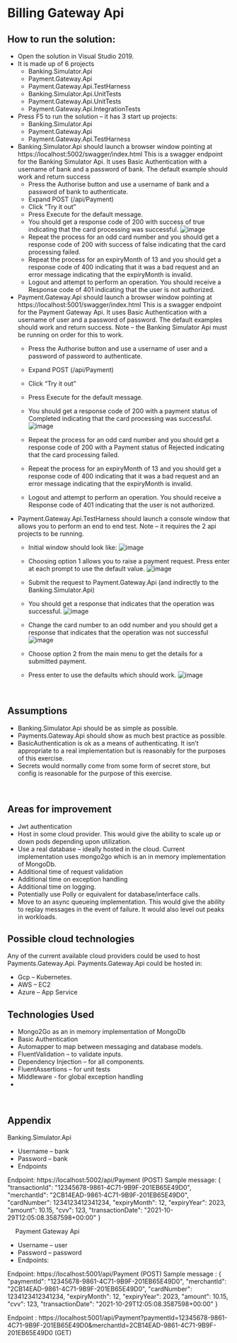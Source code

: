 # Billing Gateway Api

## How to run the solution:

-	Open the solution in Visual Studio 2019.
-	It is made up of 6 projects
    -	Banking.Simulator.Api
    -	Payment.Gateway.Api
    -	Payment.Gateway.Api.TestHarness
    - Banking.Simulator.Api.UnitTests
    - Payment.Gateway.Api.UnitTests
    - Payment.Gateway.Api.IntegrationTests
-	Press F5 to run the solution – it has 3 start up projects:
    - Banking.Simulator.Api
    - Payment.Gateway.Api
    - Payment.Gateway.Api.TestHarness
-	Banking.Simulator.Api should launch a browser window pointing at https://localhost:5002/swagger/index.html This is a swagger endpoint for the Banking Simulator Api. It uses Basic Authentication with a username of bank and a password of bank. The default example should work and return success
    - Press the Authorise button and use a username of bank and a password of bank to authenticate.
    - Expand POST (/api/Payment)
    - Click “Try it out”
    - Press Execute for the default message.
    - You should get a response code of 200 with success of true indicating that the card processing was successful.
    ![image](https://user-images.githubusercontent.com/94113348/141292748-77b249ed-0e15-48b8-b405-904df202802a.png)
    - Repeat the process for an odd card number and you should get a response code of 200 with success of false indicating that the card processing failed.
    - Repeat the process for an expiryMonth of 13 and you should get a response code of 400 indicating that it was a bad request and an error message indicating that the expiryMonth is invalid.
    - Logout and attempt to perform an operation. You should receive a Response code of 401 indicating that the user is not authorized.
- Payment.Gateway.Api should launch a browser window pointing at https://localhost:5001/swagger/index.html This is a swagger endpoint for the Payment Gateway Api. It uses Basic Authentication with a username of user and a password of password. The default examples should work and return success. Note – the Banking Simulator Api must be running on order for this to work.
    - Press the Authorise button and use a username of user and a password of password to authenticate.
    - Expand POST (/api/Payment)
    - Click “Try it out”
    - Press Execute for the default message.
    - You should get a response code of 200 with a payment status of Completed indicating that the card processing was successful.
![image](https://user-images.githubusercontent.com/94113348/141292957-17dec337-4cf7-4c21-8d7a-4cb76f0e66c8.png)
    
    - Repeat the process for an odd card number and you should get a response code of 200 with a Payment status of Rejected indicating that the card processing failed.
    - Repeat the process for an expiryMonth of 13 and you should get a response code of 400 indicating that it was a bad request and an error message indicating that the expiryMonth is invalid.
    - Logout and attempt to perform an operation. You should receive a Response code of 401 indicating that the user is not authorized.
-	Payment.Gateway.Api.TestHarness should launch a console window that allows you to perform an end to end test. Note – it requires the 2 api projects to be running.
    - Initial window should look like:
 ![image](https://user-images.githubusercontent.com/94113348/141293138-b652dbba-918b-49f7-a02b-5ab7a37d2fa5.png)

    - Choosing option 1 allows you to raise a payment request. Press enter at each prompt to use the default value.
 ![image](https://user-images.githubusercontent.com/94113348/141293156-40520d84-222d-4ebb-bd5d-ece53306798d.png)

    - Submit the request to Payment.Gateway.Api (and indirectly to the Banking.Simulator.Api)
    - You should get a response that indicates that the operation was successful.
![image](https://user-images.githubusercontent.com/94113348/141293173-cbc390e7-1de5-437f-a681-9d417cad4b36.png)
    
    - Change the card number to an odd number and you should get a response that indicates that the operation was not successful
![image](https://user-images.githubusercontent.com/94113348/141293207-bda56795-0e28-4e21-9050-1d6622f28541.png)
    
    - Choose option 2 from the main menu to get the details for a submitted payment.
    - Press enter to use the defaults which should work.
![image](https://user-images.githubusercontent.com/94113348/141293239-f449d86e-5648-44de-8d16-7c6217dc0282.png)
    
 
## Assumptions

-	Banking.Simulator.Api should be as simple as possible.
-	Payments.Gateway.Api should show as much best practice as possible.
-	BasicAuthentication is ok as a means of authenticating. It isn’t appropriate to a real implementation but is reasonably for the purposes of this exercise.
-	Secrets would normally come from some form of secret store, but config is reasonable for the purpose of this exercise.

 
## Areas for improvement

-	Jwt authentication
-	Host in some cloud provider. This would give the ability to scale up or down pods depending upon utilization.
-	Use a real database – ideally hosted in the cloud. Current implementation uses mongo2go which is an in memory implementation of MongoDb.
-	Additional time of request validation
-	Additional time on exception handling
-	Additional time on logging. 
-	Potentially use Polly or equivalent for database/interface calls.
-	Move to an async queueing implementation. This would give the ability to replay messages in the event of failure. It would also level out peaks in workloads.

## Possible cloud technologies

Any of the current available cloud providers could be used to host Payments.Gateway.Api.
Payments.Gateway.Api could be hosted in:
-	Gcp – Kubernetes.
-	AWS – EC2
-	Azure – App Service
 
## Technologies Used

-	Mongo2Go as an in memory implementation of MongoDb
-	Basic Authentication
-	Automapper to map between messaging and database models.
-	FluentValidation – to validate inputs.
-	Dependency Injection – for all components.
-	FluentAssertions – for unit tests
-	Middleware  - for global exception handling
-	
 
## Appendix

Banking.Simulator.Api

- Username – bank
- Password – bank
- Endpoints

Endpoint: https://localhost:5002/api/Payment (POST)
Sample message:
{
  "transactionId": "12345678-9861-4C71-9B9F-201EB65E49D0",
  "merchantId": "2CB14EAD-9861-4C71-9B9F-201EB65E49D0",
  "cardNumber": 1234123412341234,
  "expiryMonth": 12,
  "expiryYear": 2023,
  "amount": 10.15,
  "cvv": 123,
  "transactionDate": "2021-10-29T12:05:08.3587598+00:00"
}

 
Payment Gateway Api

- Username – user
- Password – password
- Endpoints:

Endpoint: https://localhost:5001/api/Payment (POST)
Sample message :
{
  "paymentId": "12345678-9861-4C71-9B9F-201EB65E49D0",
  "merchantId": "2CB14EAD-9861-4C71-9B9F-201EB65E49D0",
  "cardNumber": 1234123412341234,
  "expiryMonth": 12,
  "expiryYear": 2023,
  "amount": 10.15,
  "cvv": 123,
  "transactionDate": "2021-10-29T12:05:08.3587598+00:00"
}

Endpoint : https://localhost:5001/api/Payment?paymentId=12345678-9861-4C71-9B9F-201EB65E49D0&merchantId=2CB14EAD-9861-4C71-9B9F-201EB65E49D0 (GET)

